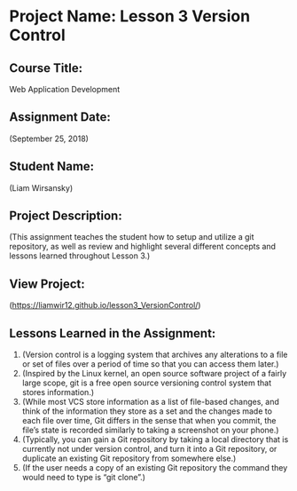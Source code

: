 # Project Name:  Lesson 3 Version Control


## Course Title:
Web Application Development

## Assignment Date:  
(September 25, 2018)

## Student Name:  
(Liam Wirsansky)

## Project Description:
(This assignment teaches the student how to setup and utilize a git repository, as well as review and highlight several different concepts and lessons learned throughout Lesson 3.)

## View Project:
(https://liamwir12.github.io/lesson3_VersionControl/)

## Lessons Learned in the Assignment:
1. (Version control is a logging system that archives any alterations to a file or set of files over a period of time so that you can access them later.)
2. (Inspired by the Linux kernel, an open source software project of a fairly large scope, git is a free open source versioning control system that stores information.)
3. (While most VCS store information as a list of file-based changes, and think of the information they store as a set and the changes made to each file over time, Git differs in the sense that when you commit, the file’s state is recorded similarly to taking a screenshot on your phone.)
4. (Typically, you can gain a Git repository by taking a local directory that is currently not under version control, and turn it into a Git repository, or duplicate an existing Git repository from somewhere else.)
5. (If the user needs a copy of an existing Git repository the command they would need to type is “git clone”.)
